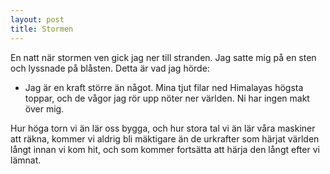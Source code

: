 ```yaml
---
layout: post
title: Stormen
---
```


En natt när stormen ven gick jag ner till stranden. Jag satte mig
på en sten och lyssnade på blåsten. Detta är vad jag hörde:

- Jag är en kraft större än något. Mina tjut filar ned
Himalayas högsta toppar, och de vågor jag rör upp nöter ner
världen. Ni har ingen makt över mig.

Hur höga torn vi än lär oss bygga, och hur stora tal vi än lär
våra maskiner att räkna, kommer vi aldrig bli mäktigare än de
urkrafter som härjat världen långt innan vi kom hit, och som
kommer fortsätta att härja den långt efter vi lämnat.
